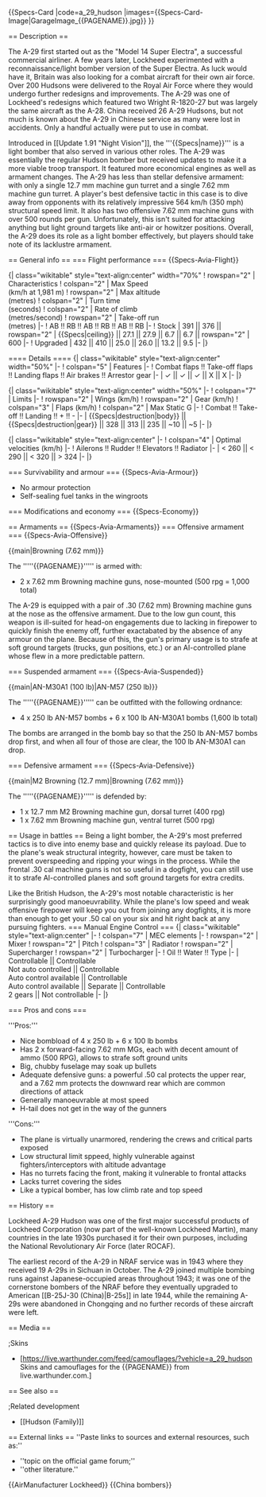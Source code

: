 {{Specs-Card
|code=a_29_hudson
|images={{Specs-Card-Image|GarageImage_{{PAGENAME}}.jpg}}
}}

== Description ==
<!-- ''In the description, the first part should be about the history of and the creation and combat usage of the aircraft, as well as its key features. In the second part, tell the reader about the aircraft in the game. Insert a screenshot of the vehicle, so that if the novice player does not remember the vehicle by name, he will immediately understand what kind of vehicle the article is talking about.'' -->
The A-29 first started out as the "Model 14 Super Electra", a successful commercial airliner. A few years later, Lockheed experimented with a reconnaissance/light bomber version of the Super Electra. As luck would have it, Britain was also looking for a combat aircraft for their own air force. Over 200 Hudsons were delivered to the Royal Air Force where they would undergo further redesigns and improvements. The A-29 was one of Lockheed's redesigns which featured two Wright R-1820-27 but was largely the same aircraft as the A-28. China received 26 A-29 Hudsons, but not much is known about the A-29 in Chinese service as many were lost in accidents. Only a handful actually were put to use in combat.

Introduced in [[Update 1.91 "Night Vision"]], the '''{{Specs|name}}''' is a light bomber that also served in various other roles. The A-29 was essentially the regular Hudson bomber but received updates to make it a more viable troop transport. It featured more economical engines as well as armament changes. The A-29 has less than stellar defensive armament: with only a single 12.7 mm machine gun turret and a single 7.62 mm machine gun turret. A player's best defensive tactic in this case is to dive away from opponents with its relatively impressive 564 km/h (350 mph) structural speed limit. It also has two offensive 7.62 mm machine guns with over 500 rounds per gun. Unfortunately, this isn't suited for attacking anything but light ground targets like anti-air or howitzer positions. Overall, the A-29 does its role as a light bomber effectively, but players should take note of its lacklustre armament.

== General info ==
=== Flight performance ===
{{Specs-Avia-Flight}}
<!-- ''Describe how the aircraft behaves in the air. Speed, manoeuvrability, acceleration and allowable loads - these are the most important characteristics of the vehicle.'' -->

{| class="wikitable" style="text-align:center" width="70%"
! rowspan="2" | Characteristics
! colspan="2" | Max Speed<br>(km/h at 1,981 m)
! rowspan="2" | Max altitude<br>(metres)
! colspan="2" | Turn time<br>(seconds)
! colspan="2" | Rate of climb<br>(metres/second)
! rowspan="2" | Take-off run<br>(metres)
|-
! AB !! RB !! AB !! RB !! AB !! RB
|-
! Stock
| 391 || 376 || rowspan="2" | {{Specs|ceiling}} || 27.1 || 27.9 || 6.7 || 6.7 || rowspan="2" | 600
|-
! Upgraded
| 432 || 410 || 25.0 || 26.0 || 13.2 || 9.5
|-
|}

==== Details ====
{| class="wikitable" style="text-align:center" width="50%"
|-
! colspan="5" | Features
|-
! Combat flaps !! Take-off flaps !! Landing flaps !! Air brakes !! Arrestor gear
|-
| ✓ || ✓ || ✓ || X || X     <!-- ✓ -->
|-
|}

{| class="wikitable" style="text-align:center" width="50%"
|-
! colspan="7" | Limits
|-
! rowspan="2" | Wings (km/h)
! rowspan="2" | Gear (km/h)
! colspan="3" | Flaps (km/h)
! colspan="2" | Max Static G
|-
! Combat !! Take-off !! Landing !! + !! -
|-
| {{Specs|destruction|body}} || {{Specs|destruction|gear}} || 328 || 313 || 235 || ~10 || ~5
|-
|}

{| class="wikitable" style="text-align:center"
|-
! colspan="4" | Optimal velocities (km/h)
|-
! Ailerons !! Rudder !! Elevators !! Radiator
|-
| < 260 || < 290 || < 320 || > 324
|-
|}

=== Survivability and armour ===
{{Specs-Avia-Armour}}
<!-- ''Examine the survivability of the aircraft. Note how vulnerable the structure is and how secure the pilot is, whether the fuel tanks are armoured, etc. Describe the armour, if there is any, and also mention the vulnerability of other critical aircraft systems.'' -->

* No armour protection
* Self-sealing fuel tanks in the wingroots

=== Modifications and economy ===
{{Specs-Economy}}

== Armaments ==
{{Specs-Avia-Armaments}}
=== Offensive armament ===
{{Specs-Avia-Offensive}}
<!-- ''Describe the offensive armament of the aircraft, if any. Describe how effective the cannons and machine guns are in a battle, and also what belts or drums are better to use. If there is no offensive weaponry, delete this subsection.'' -->
{{main|Browning (7.62 mm)}}

The '''''{{PAGENAME}}''''' is armed with:

* 2 x 7.62 mm Browning machine guns, nose-mounted (500 rpg = 1,000 total)

The A-29 is equipped with a pair of .30 (7.62 mm) Browning machine guns at the nose as the offensive armament. Due to the low gun count, this weapon is ill-suited for head-on engagements due to lacking in firepower to quickly finish the enemy off, further exactabated by the absence of any armour on the plane. Because of this, the gun's primary usage is to strafe at soft ground targets (trucks, gun positions, etc.) or an AI-controlled plane whose flew in a more predictable pattern.

=== Suspended armament ===
{{Specs-Avia-Suspended}}
<!-- ''Describe the aircraft's suspended armament: additional cannons under the wings, bombs, rockets and torpedoes. This section is especially important for bombers and attackers. If there is no suspended weaponry remove this subsection.'' -->
{{main|AN-M30A1 (100 lb)|AN-M57 (250 lb)}}

The '''''{{PAGENAME}}''''' can be outfitted with the following ordnance:

* 4 x 250 lb AN-M57 bombs + 6 x 100 lb AN-M30A1 bombs (1,600 lb total)

The bombs are arranged in the bomb bay so that the 250 lb AN-M57 bombs drop first, and when all four of those are clear, the 100 lb AN-M30A1 can drop.

=== Defensive armament ===
{{Specs-Avia-Defensive}}
<!-- ''Defensive armament with turret machine guns or cannons, crewed by gunners. Examine the number of gunners and what belts or drums are better to use. If defensive weaponry is not available, remove this subsection.'' -->
{{main|M2 Browning (12.7 mm)|Browning (7.62 mm)}}

The '''''{{PAGENAME}}''''' is defended by:

* 1 x 12.7 mm M2 Browning machine gun, dorsal turret (400 rpg)
* 1 x 7.62 mm Browning machine gun, ventral turret (500 rpg)

== Usage in battles ==
Being a light bomber, the A-29's most preferred tactics is to dive into enemy base and quickly release its payload. Due to the plane's weak structural integrity, however, care must be taken to prevent overspeeding and ripping your wings in the process. While the frontal .30 cal machine guns is not so useful in a dogfight, you can still use it to strafe AI-controlled planes and soft ground targets for extra credits.

Like the British Hudson, the A-29's most notable characteristic is her surprisingly good manoeuvrability. While the plane's low speed and weak offensive firepower will keep you out from joining any dogfights, it is more than enough to get your .50 cal on your six and hit right back at any pursuing fighters.
=== Manual Engine Control ===
{| class="wikitable" style="text-align:center"
|-
! colspan="7" | MEC elements
|-
! rowspan="2" | Mixer
! rowspan="2" | Pitch
! colspan="3" | Radiator
! rowspan="2" | Supercharger
! rowspan="2" | Turbocharger
|-
! Oil !! Water !! Type
|-
| Controllable || Controllable<br>Not auto controlled || Controllable<br>Auto control available || Controllable<br>Auto control available || Separate || Controllable<br>2 gears || Not controllable
|-
|}

=== Pros and cons ===
<!-- ''Summarise and briefly evaluate the vehicle in terms of its characteristics and combat effectiveness. Mark its pros and cons in the bulleted list. Try not to use more than 6 points for each of the characteristics. Avoid using categorical definitions such as "bad", "good" and the like - use substitutions with softer forms such as "inadequate" and "effective".'' -->

'''Pros:'''

* Nice bombload of 4 x 250 lb + 6 x 100 lb bombs
* Has 2 x forward-facing 7.62 mm MGs, each with decent amount of ammo (500 RPG), allows to strafe soft ground units
* Big, chubby fuselage may soak up bullets
* Adequate defensive guns: a powerful .50 cal protects the upper rear, and a 7.62 mm protects the downward rear which are common directions of attack
* Generally manoeuvrable at most speed
* H-tail does not get in the way of the gunners

'''Cons:'''

* The plane is virtually unarmored, rendering the crews and critical parts exposed
* Low structural limit sppeed, highly vulnerable against fighters/interceptors with altitude advantage
* Has no turrets facing the front, making it vulnerable to frontal attacks
* Lacks turret covering the sides
* Like a typical bomber, has low climb rate and top speed

== History ==
<!-- ''Describe the history of the creation and combat usage of the aircraft in more detail than in the introduction. If the historical reference turns out to be too long, take it to a separate article, taking a link to the article about the vehicle and adding a block "/History" (example: <nowiki>https://wiki.warthunder.com/(Vehicle-name)/History</nowiki>) and add a link to it here using the <code>main</code> template. Be sure to reference text and sources by using <code><nowiki><ref></ref></nowiki></code>, as well as adding them at the end of the article with <code><nowiki><references /></nowiki></code>. This section may also include the vehicle's dev blog entry (if applicable) and the in-game encyclopedia description (under <code><nowiki>=== In-game description ===</nowiki></code>, also if applicable).'' -->
Lockheed A-29 Hudson was one of the first major successful products of Lockheed Corporation (now part of the well-known Lockheed Martin), many countries in the late 1930s purchased it for their own purposes, including the National Revolutionary Air Force (later ROCAF).

The earliest record of the A-29 in NRAF service was in 1943 where they received 19 A-29s in Sichuan in October. The A-29 joined multiple bombing runs against Japanese-occupied areas throughout 1943; it was one of the cornerstone bombers of the NRAF before they eventually upgraded to American [[B-25J-30 (China)|B-25s]] in late 1944, while the remaining A-29s were abandoned in Chongqing and no further records of these aircraft were left.

== Media ==
<!-- ''Excellent additions to the article would be video guides, screenshots from the game, and photos.'' -->

;Skins

* [https://live.warthunder.com/feed/camouflages/?vehicle=a_29_hudson Skins and camouflages for the {{PAGENAME}} from live.warthunder.com.]

== See also ==
<!-- ''Links to the articles on the War Thunder Wiki that you think will be useful for the reader, for example:''
* ''reference to the series of the aircraft;''
* ''links to approximate analogues of other nations and research trees.'' -->

;Related development

* [[Hudson (Family)]]

== External links ==
''Paste links to sources and external resources, such as:''

* ''topic on the official game forum;''
* ''other literature.''

{{AirManufacturer Lockheed}}
{{China bombers}}